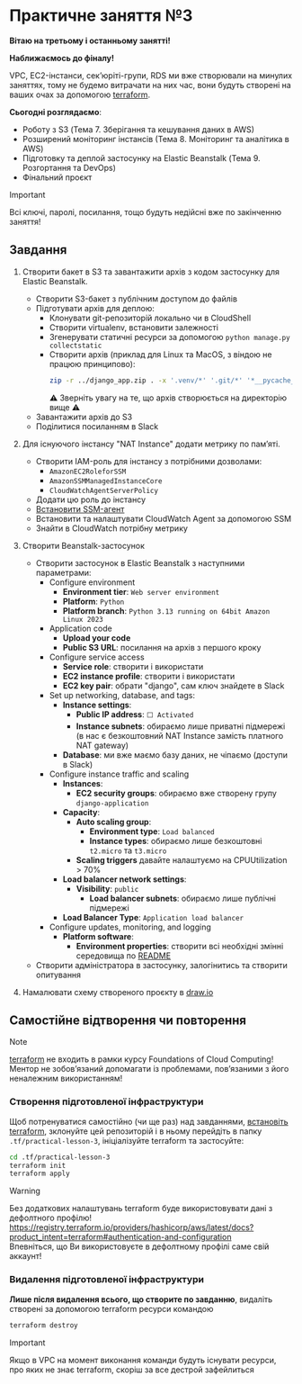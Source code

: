 # Практичне заняття №3

**Вітаю на третьому і останньому занятті!**

**Наближаємось до фіналу!**

VPC, EC2-інстанси, секʼюріті-групи, RDS ми вже створювали на минулих заняттях, тому не будемо витрачати на них час, вони будуть створені на ваших очах за допомогою [terraform](https://www.terraform.io/).

**Сьогодні розглядаємо**:

- Роботу з S3 (Тема 7. Зберігання та кешування даних в AWS)
- Розширений моніторинг інстансів (Тема 8. Моніторинг та аналітика в AWS)
- Підготовку та деплой застосунку на Elastic Beanstalk (Тема 9. Розгортання та DevOps)
- Фінальний проєкт

> [!IMPORTANT]
> Всі ключі, паролі, посилання, тощо будуть недійсні вже по закінченню заняття!

## Завдання

1. Створити бакет в S3 та завантажити архів з кодом застосунку для Elastic Beanstalk.

   - Створити S3-бакет з публічним доступом до файлів
   - Підготувати архів для деплою:
     - Клонувати git-репозиторій локально чи в CloudShell
     - Створити virtualenv, встановити залежності
     - Згенерувати статичні ресурси за допомогою `python manage.py collectstatic`
     - Створити архів (приклад для Linux та MacOS, з віндою не працюю принципово):
       ```bash
       zip -r ../django_app.zip . -x '.venv/*' '.git/*' '*__pycache__*'
       ```
       ⚠️ Зверніть увагу на те, що архів створюється на директорію вище ⚠️
   - Завантажити архів до S3
   - Поділитися посиланням в Slack

2. Для існуючого інстансу "NAT Instance" додати метрику по памʼяті.  

   - Створити IAM-роль для інстансу з потрібними дозволами:
     - `AmazonEC2RoleforSSM`
     - `AmazonSSMManagedInstanceCore`
     - `CloudWatchAgentServerPolicy`
   - Додати цю роль до інстансу
   - [Встановити SSM-агент](https://docs.aws.amazon.com/systems-manager/latest/userguide/agent-install-al2.html)
   - Встановити та налаштувати CloudWatch Agent за допомогою SSM
   - Знайти в CloudWatch потрібну метрику

3. Створити Beanstalk-застосунок
   - Створити застосунок в Elastic Beanstalk з наступними параметрами:
     - Configure environment
       - **Environment tier**: `Web server environment`
       - **Platform**: `Python`
       - **Platform branch**: `Python 3.13 running on 64bit Amazon Linux 2023`
     - Application code
       - **Upload your code**
       - **Public S3 URL**: посилання на архів з першого кроку
     - Configure service access
       - **Service role**: створити і використати
       - **EC2 instance profile**: створити і використати
       - **EC2 key pair**: обрати "django", сам ключ знайдете в Slack
     - Set up networking, database, and tags:
       - **Instance settings**:
         - **Public IP address**: `⬜ Activated`
         - **Instance subnets**: обираємо лише приватні підмережі (в нас є безкоштовний NAT Instance замість платного NAT gateway)
       - **Database**: ми вже маємо базу даних, не чіпаємо (доступи в Slack)
     - Configure instance traffic and scaling
       - **Instances**:
         - **EC2 security groups**: обираємо вже створену групу `django-application`
       - **Capacity**:
         - **Auto scaling group**:
           - **Environment type**: `Load balanced`
           - **Instance types**: обираємо лише безкоштовні `t2.micro` та `t3.micro`
         - **Scaling triggers** давайте налаштуємо на CPUUtilization > 70%
       - **Load balancer network settings**:
         - **Visibility**: `public`
           - **Load balancer subnets**: обираємо лише публічні підмережі
       - **Load Balancer Type**: `Application load balancer`
     - Configure updates, monitoring, and logging
       - **Platform software**:
         - **Environment properties**: створити всі необхідні змінні середовища по [README](https://github.com/ReshetS/django-app/blob/main/README.md)
   - Створити адміністратора в застосунку, залогінитись та створити опитування
4. Намалювати схему створеного проєкту в [draw.io](https://draw.io)

## Самостійне відтворення чи повторення

> [!NOTE]
> [terraform](https://www.terraform.io/) не входить в рамки курсу Foundations of Cloud Computing!  
> Ментор не зобовʼязаний допомагати із проблемами, повʼязаними з його неналежним використанням!

### Створення підготовленої інфраструктури

Щоб потренуватися самостійно (чи ще раз) над завданнями, [встановіть terraform](https://developer.hashicorp.com/terraform/install), зклонуйте цей репозиторій і в ньому перейдіть в папку `.tf/practical-lesson-3`, ініціалізуйте terraform та застосуйте:

```bash
cd .tf/practical-lesson-3
terraform init
terraform apply
```

> [!WARNING]
> Без додаткових налаштувань terraform буде використовувати дані з дефолтного профілю!  
> https://registry.terraform.io/providers/hashicorp/aws/latest/docs?product_intent=terraform#authentication-and-configuration  
> Впевніться, що Ви використовуєте в дефолтному профілі саме свій аккаунт!

### Видалення підготовленої інфраструктури

**Лише після видалення всього, що створите по завданню**, видаліть створені за допомогою terraform ресурси командою

```bash
terraform destroy
```

> [!IMPORTANT]
> Якщо в VPC на момент виконання команди будуть існувати ресурси, про яких не знає terraform, скоріш за все дестрой зафейлиться

